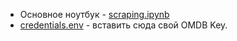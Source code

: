 * Основное ноутбук - [scraping.ipynb](scraping.ipynb)
* [credentials.env](credentials.env) - вставить сюда свой OMDB Key.